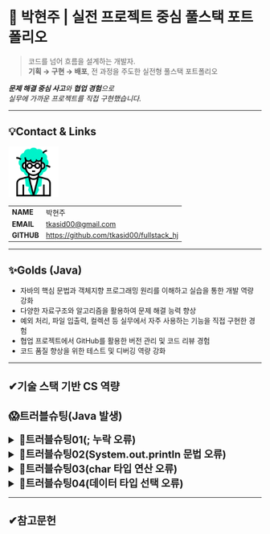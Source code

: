 # 🚀 박현주 | 실전 프로젝트 중심 풀스택 포트폴리오

> 코드를 넘어 흐름을 설계하는 개발자.  
**기획 → 구현 → 배포**, 전 과정을 주도한 실전형 풀스택 포트폴리오

***문제 해결 중심 사고**와 **협업 경험**으로  
실무에 가까운 프로젝트를 직접 구현했습니다.*

---
<!-- 이름, 이메일, 깃허브 주소, 포트폴리오 2*4의 테이블 형식으로-->
## 💡Contact & Links
<img src="./track001_github/3319946_수정.gif"
    alt="프로필" width="100"/>

|||
|-|-|
|**NAME**|박현주|
|**EMAIL**|tkasid00@gmail.com|
|**GITHUB**|https://github.com/tkasid00/fullstack_hj|


---
## ✨Golds (Java)

- 자바의 핵심 문법과 객체지향 프로그래밍 원리를 이해하고 실습을 통한 개발 역량 강화
- 다양한 자료구조와 알고리즘을 활용하여 문제 해결 능력 향상
- 예외 처리, 파일 입출력, 컬렉션 등 실무에서 자주 사용하는 기능을 직접 구현한 경험
- 협업 프로젝트에서 GitHub를 활용한 버전 관리 및 코드 리뷰 경험
- 코드 품질 향상을 위한 테스트 및 디버깅 역량 강화


---
✔기술 스택 기반 CS 역량
---


## 😱트러블슈팅(Java 발생)

<details>
<summary style="font-size:20px; font-weight:bold;">📌트러블슈팅01(; 누락 오류)</summary>

**문제점**  
- 코드 실행 시 Syntax error, insert ";" to complete Statement라는 컴파일 오류 발생.

**오류 코드**  
  ```java
  System.out.println("Hello World!")
  ```

**원인 분석**  
- 세미콜론(;)이 빠져 있어 문장이 완결되지 않음.

**해결 방안**  
- 아래와 같이 수정함.
  ```java
  System.out.println("Hello World!");
  ```

**느낀점**  
- 기본적인 문법 실수 하나가 전체 프로그램 실행을 막을 수 있다는 점을 실감함.
- 엄격한 문법 규칙을 가진 언어에서는 세미콜론 하나도 놓치지 않는 꼼꼼함이 중요. 
</details>




<details>
<summary style="font-size:20px; font-weight:bold;">📌트러블슈팅02(System.out.println 문법 오류)</summary>

**▪문제점**  
- `System.out.println(  10 , "+" , 3 , "=" , (10+3)  );` 코드에서 컴파일 오류가 발생함.

**▪해결 방안**  
- `System.out.println`은 인자를 하나만 받을 수 있으므로, 여러 값을 출력하려면 문자열 연결(`+`)을 사용해야 함.
- 아래와 같이 수정:
  ```java
  System.out.println(10 + " + " + 3 + " = " + (10 + 3));
  ```

**▪느낀점**  
- 자바의 출력문은 인자 개수에 제한이 있으므로, 여러 값을 출력할 때는 반드시 문자열 연결을 사용해야 함을 알게 됨.
- 기본 문법을 정확히 이해하고 사용하는 것이 중요함을 다시 한 번 인식함.
</details>




<details>
<summary style="font-size:20px; font-weight:bold;">📌트러블슈팅03(char 타입 연산 오류)</summary>

**문제점**  
- 자바에서 1 + 2 = 3을 출력하려 했으나 실제 출력 결과는 1+2로 나타남. 
  덧셈 결과가 출력되지 않고 단순히 숫자와 연산자가 이어진 문자열처럼 보임.

**오류 코드**  
```java
int num1 = 1;
int num2 = 2;
char ch1 = '+';

System.out.println(num1 + (char)ch1 + num2);
```

**원인 분석**  
- (char)ch1은 '+' 문자로 변환되지만 자바에서 int + char 연산은 문자 코드값을 기준으로 덧셈이 수행됨.
  따라서 '+'의 아스키 값은 43이므로 46으로 출력됨.
- 그래서 (char)로 강제 형 변환을 시도한 결과 숫자+문자+숫자 출력으로 단순 문자열 나열이 되어 1+2의 출력값을 얻음.

**해결 방안**  
- 아래와 같이 result 값을 새로 만들고 if를 통안 출력 처리를 함.
  ```java
  String result;
  if(ch1=='+') {result += (num1+num2);}
  ```

**느낀점**  
- 조건문과 문자열 조합을 활용해 유연한 출력 로직을 구현할 수 있었고 타입 간 연산 방식에 대한 이해가 중요하다는 걸 배움.
- 기본 문법을 정확히 이해하고 사용하는 것이 중요함을 다시 한 번 인식함.
</details>



<details>
<summary style="font-size:20px; font-weight:bold;">📌트러블슈팅04(데이터 타입 선택 오류)</summary>


**문제점**  
- 사용자로부터 "sud111" 같은 문자열을 입력받으려 했지만 char ch1 = scanner.next().charAt(0);를 사용하자 첫 글자인 's'만 저장되고 나머지는 무시됨.

**오류 코드**  
```java
  char ch1;
  System.out.print("학번을 입력하세요> ");
	ch1 = scanner.next().charAt(0);
```

**원인 분석**  
- charAt(0)은 입력받은 문자열의 첫 번째 문자만 추출함.
- "sud111"을 입력해도 ch1에는 's'만 저장됨.
- 전체 문자열을 저장하려면 char가 아닌 String 타입을 사용해야 함.

**해결 방안**  
- 아래와 같이 result 값을 새로 만들고 if를 통안 출력 처리를 함.
  ```java
  char ch1; -> String ch1
  ch1 = scanner.next();
  ```

**느낀점**  
- 입력 처리 시 데이터 타입 선택의 중요성을 실감함.
- 데이터 타입에 대한 명확한 개념 정리 필요성을 느낌.
</details>


---

## ✔참고문헌
